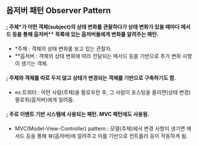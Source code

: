 ## 옵저버 패턴 Observer Pattern
#### ; 주체*가 어떤 객체(subject)의 상태 변화를 관찰하다가 상태 변화가 있을 때마다 메서드 등을 통해 옵저버** 목록에 있는 옵저버들에게 변화를 알려주는 패턴.
- *주체 : 객체의 상태 변화를 보고 있는 관찰자.
- **옵저버 : 객체의 상태 변화에 따라 전달되는 메서드 등을 기반으로 추가 변화 사항이 생기는 객체.
#### ; 주체와 객체를 따로 두지 않고 상태가 변경되는 객체를 기반으로 구축하기도 함. 
- ex.트위터 : 어떤 사람(주체)을 팔로우한 후, 그 사람이 포스팅을 올리면(상태 변경) 팔로워(옵저버)에게 알려줌.
#### ; 주로 이벤트 기반 시스템에 사용되는 패턴. MVC 패턴에도 사용됨.
- MVC(Model-View-Controller) pattern : 모델(주체)에서 변경 사항이 생기면 메서드 등을 통해 뷰(옵저버)에 알려주고 이를 기반으로 컨트롤러 등이 작동하게 됨.

<br />

### 
